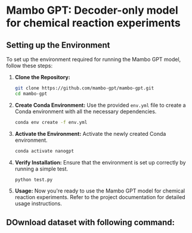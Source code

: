 # Mambo GPT: Decoder-only model for chemical reaction experiments

## Setting up the Environment

To set up the environment required for running the Mambo GPT model, follow these steps:

1. **Clone the Repository:**
   ```bash
   git clone https://github.com/mambo-gpt/mambo-gpt.git
   cd mambo-gpt
   ```

2. **Create Conda Environment:**
   Use the provided `env.yml` file to create a Conda environment with all the necessary dependencies.
   ```bash
   conda env create -f env.yml
   ```

3. **Activate the Environment:**
   Activate the newly created Conda environment.
   ```bash
   conda activate nanogpt
   ```

4. **Verify Installation:**
   Ensure that the environment is set up correctly by running a simple test.
   ```bash
   python test.py
   ```

5. **Usage:**
   Now you're ready to use the Mambo GPT model for chemical reaction experiments. Refer to the project documentation for detailed usage instructions.



## DOwnload dataset with following command: 


